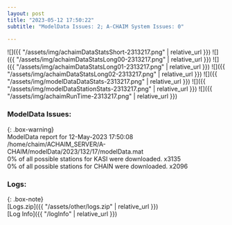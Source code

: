 ```yaml
---
layout: post
title: "2023-05-12 17:50:22"
subtitle: "ModelData Issues: 2; A-CHAIM System Issues: 0"

---
```


![]({{ "/assets/img/achaimDataStatsShort-2313217.png" | relative_url }})
![]({{ "/assets/img/achaimDataStatsLong00-2313217.png" | relative_url }})
![]({{ "/assets/img/achaimDataStatsLong01-2313217.png" | relative_url }})
![]({{ "/assets/img/achaimDataStatsLong02-2313217.png" | relative_url }})
![]({{ "/assets/img/modelDataDataStats-2313217.png" | relative_url }})
![]({{ "/assets/img/modelDataStationStats-2313217.png" | relative_url }})
![]({{ "/assets/img/achaimRunTime-2313217.png" | relative_url }})


### ModelData Issues:  
  
{: .box-warning}  
 ModelData report for 12-May-2023 17:50:08   
 /home/chaim/ACHAIM_SERVER/A-CHAIM/modelData/2023/132/17/modelData.mat   
 0% of all possible stations for KASI were downloaded. x3135   
 0% of all possible stations for CHAIN were downloaded. x2096   
  


### Logs:  
  
{: .box-note}  
[Logs.zip]({{ "/assets/other/logs.zip" | relative_url }})  
[Log Info]({{ "/logInfo" | relative_url }})  
